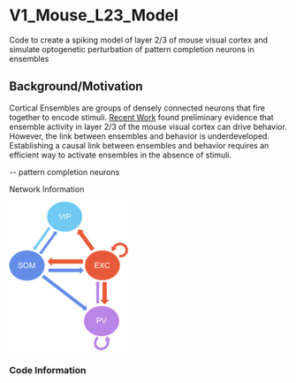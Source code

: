 # V1_Mouse_L23_Model
Code to create a spiking model of layer 2/3 of mouse visual cortex and simulate optogenetic perturbation of pattern completion neurons in ensembles

## Background/Motivation
Cortical Ensembles are groups of densely connected neurons that fire together to encode stimuli. [Recent Work](https://www.cell.com/cell/pdf/S0092-8674(19)30616-6.pdf) found preliminary evidence that ensemble activity in layer 2/3 of the mouse visual cortex can drive behavior. However, the link between ensembles and behavior is underdeveloped. Establishing a causal link between ensembles and behavior requires an efficient way to activate ensembles in the absence of stimuli. 

 -- pattern completion neurons

Network Information 

![plot](./Miscellaneous/schematic.png)


### Code Information
